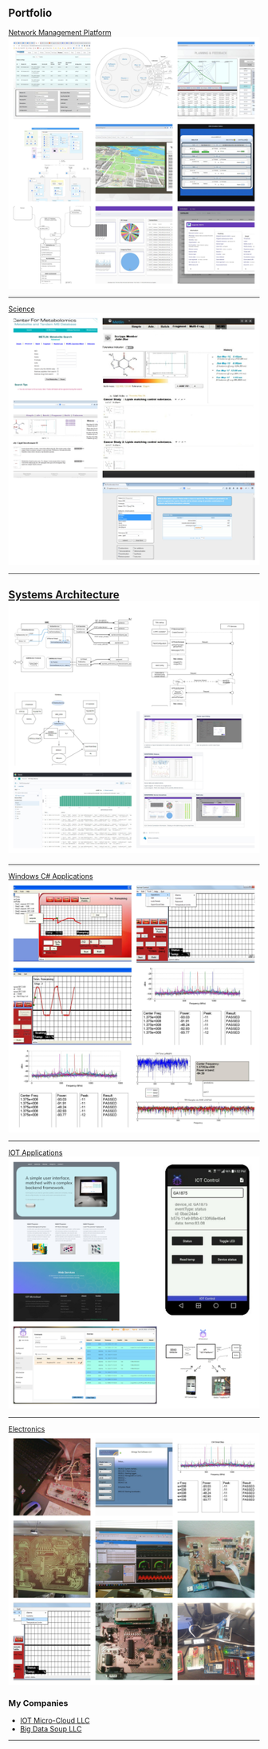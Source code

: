 ## Portfolio

[Network Management Platform](/network)
<img class="feature" src="images/network.jpg?raw=true"/>

---
[Science](/science)
<img  class="feature" src="images/science.jpg?raw=true"/>

---
[Systems Architecture](/architecture)
<img class="feature" src="images/architecture.jpg?raw=true"/>
---

---
[Windows C# Applications](/windows)
<img class="feature" src="images/windows.jpg?raw=true"/>

---
[IOT Applications](/iotmicrocloud)
<img class="feature" src="images/iotmicrocloud.jpg?raw=true"/>
 
---
[Electronics](/electronics)
<img class="feature" src="images/electronics.jpg?raw=true"/>



### My Companies

- [IOT Micro-Cloud LLC](http://iotmicrocloud.com/)
- [Big Data Soup LLC](http://bigdatasoup.com/)
---
 